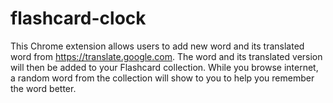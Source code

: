 # flashcard-clock
This Chrome extension allows users to add new word and its translated word from https://translate.google.com. The word and its translated version will then be added to your Flashcard collection. While you browse internet, a random word from the collection will show to you to help you remember the word better.
